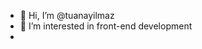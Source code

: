 - 👋 Hi, I’m @tuanayilmaz
- 👀 I’m interested in front-end development
- <!---
- 🌱 I’m currently learning ...
- 💞️ I’m looking to collaborate on ...
- 📫 How to reach me ...
--->

<!---
tuanayilmaz/tuanayilmaz is a ✨ special ✨ repository because its `README.md` (this file) appears on your GitHub profile.
You can click the Preview link to take a look at your changes.
--->
